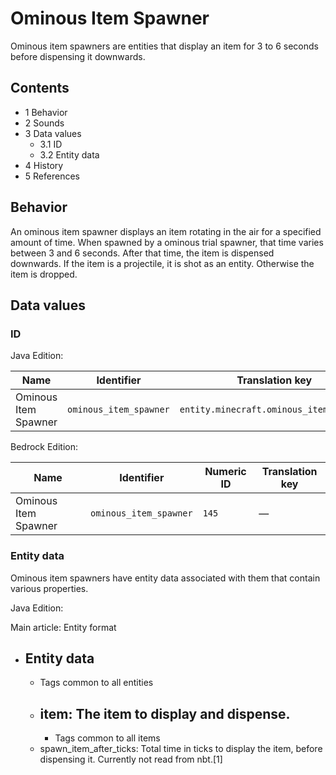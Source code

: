 # Ominous Item Spawner
Ominous item spawners are entities that display an item for 3 to 6 seconds before dispensing it downwards.

## Contents
- 1 Behavior
- 2 Sounds
- 3 Data values
	- 3.1 ID
	- 3.2 Entity data
- 4 History
- 5 References

## Behavior
An ominous item spawner displays an item rotating in the air for a specified amount of time. When spawned by a ominous trial spawner, that time varies between 3 and 6 seconds. After that time, the item is dispensed downwards. If the item is a projectile, it is shot as an entity. Otherwise the item is dropped.

## Data values
### ID
Java Edition:

| Name                 | Identifier             | Translation key                         |
|----------------------|------------------------|-----------------------------------------|
| Ominous Item Spawner | `ominous_item_spawner` | `entity.minecraft.ominous_item_spawner` |

Bedrock Edition:

| Name                 | Identifier             | Numeric ID | Translation key |
|----------------------|------------------------|------------|-----------------|
| Ominous Item Spawner | `ominous_item_spawner` | `145`      | —               |

### Entity data
Ominous item spawners have entity data associated with them that contain various properties.

Java Edition:

Main article: Entity format
- Entity data
	- 
	- Tags common to all entities
	- item: The item to display and dispense.
		- 
		- Tags common to all items
	- spawn_item_after_ticks: Total time in ticks to display the item, before dispensing it. Currently not read from nbt.[1]


